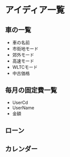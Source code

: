# アイディア一覧

## 車の一覧
* 車の名前
* 市街地モード
* 郊外モード
* 高速モード
* WLTCモード
* 中古価格

## 毎月の固定費一覧
* UserCd
* UserName
* 金額

## ローン

## カレンダー
